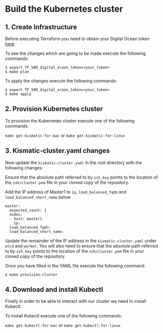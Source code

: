 # Build the Kubernetes cluster

## 1. Create Infrastructure

Before executing Terraform you need to obtain your Digital Ocean token [here](https://cloud.digitalocean.com/settings/api/tokens)

To see the changes which are going to be made execute the following commands:

```
$ export TF_VAR_digital_ocean_token=<your_token>
$ make plan
```

To apply the changes execute the following commands:

```
$ export TF_VAR_digital_ocean_token=<your_token>
$ make apply
```

## 2. Provision Kubernetes cluster

To provision the Kubernetes cluster execute one of the following commands:

`make get-kismatic-for-mac` or `make get-kismatic-for-linux`

## 3. Kismatic-cluster.yaml changes

Now update the `kismatic-cluster.yaml` in the root directory with the following changes:

Ensure that the absolute path referred to by `ssh_key` points to the location of the `ssh/cluster.pem` file in your cloned copy of the repository.

Add the IP address of Master1 to `ip`, `load_balanced_fqdn` and `load_balanced_short_name` below

```
master:
  expected_count: 1
  nodes:
  - host: master1
    ip:
  load_balanced_fqdn:
  load_balanced_short_name:
```

Update the remainder of the IP address in the `kismatic-cluster.yaml` under `etcd` and `worker`. You will also need to ensure that the absolute path referred to by `ssh_key` points to the location of the `ssh/cluster.pem` file in your cloned copy of the repository.

Once you have filled in the YAML file execute the following command:

```
$ make provision-cluster
```

## 4. Download and install Kubectl

Finally in order to be able to interact with our cluster we need to install Kubectl.

To install Kubectl execute one of the following commands:

`make get-kubectl-for-mac` or `make get-kubectl-for-linux`
